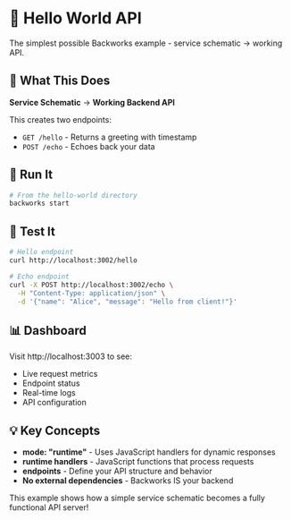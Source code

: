 # 🌟 Hello World API

The simplest possible Backworks example - service schematic → working API.

## 🎯 What This Does

**Service Schematic** → **Working Backend API**

This creates two endpoints:
- `GET /hello` - Returns a greeting with timestamp
- `POST /echo` - Echoes back your data

## 🚀 Run It

```bash
# From the hello-world directory
backworks start
```

## 🧪 Test It

```bash
# Hello endpoint
curl http://localhost:3002/hello

# Echo endpoint  
curl -X POST http://localhost:3002/echo \
  -H "Content-Type: application/json" \
  -d '{"name": "Alice", "message": "Hello from client!"}'
```

## 📊 Dashboard

Visit http://localhost:3003 to see:
- Live request metrics
- Endpoint status
- Real-time logs
- API configuration

## 💡 Key Concepts

- **mode: "runtime"** - Uses JavaScript handlers for dynamic responses
- **runtime handlers** - JavaScript functions that process requests
- **endpoints** - Define your API structure and behavior
- **No external dependencies** - Backworks IS your backend

This example shows how a simple service schematic becomes a fully functional API server!

